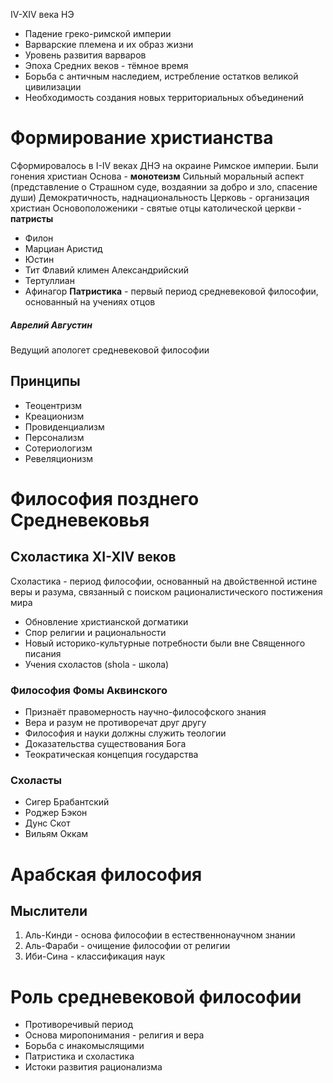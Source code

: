 IV-XIV века НЭ
- Падение греко-римской империи
- Варварские племена и их образ жизни
- Уровень развития варваров
- Эпоха Средних веков - тёмное время
- Борьба с античным наследием, истребление остатков великой цивилизации
- Необходимость создания новых территориальных объединений
# Формирование христианства
Сформировалось в I-IV веках ДНЭ на окраине Римское империи. Были гонения христиан
Основа - **монотеизм**
Сильный моральный аспект (представление о Страшном суде, воздаянии за добро и зло, спасение души)
Демократичность, наднациональность
Церковь - организация христиан
Основоположеники - святые отцы католической церкви - **патристы**
- Филон
- Марциан Аристид
- Юстин
- Тит Флавий климен Александрийский
- Тертуллиан
- Афинагор
**Патристика** - первый период средневековой философии, основанный на учениях отцов
##### Аврелий Августин
Ведущий апологет средневековой философии
## Принципы
- Теоцентризм
- Креационизм
- Провиденциализм
- Персонализм
- Сотериологизм
- Ревеляционизм
# Философия позднего Средневековья
## Схоластика XI-XIV веков
Схоластика - период философии, основанный на двойственной истине веры и разума, связанный с поиском рационалистического постижения мира
- Обновление христианской догматики
- Спор религии и рациональности
- Новый историко-культурные потребности были вне Священного писания
- Учения схоластов (shola - школа)
### Философия Фомы Аквинского
- Признаёт правомерность научно-философского знания
- Вера и разум не противоречат друг другу
- Философия и науки должны служить теологии
- Доказательства существования Бога
- Теократическая концепция государства
### Схоласты
- Сигер Брабантский
- Роджер Бэкон
- Дунс Скот
- Вильям Оккам
# Арабская философия
## Мыслители
1. Аль-Кинди - основа философии в естественнонаучном знании
2. Аль-Фараби - очищение философии от религии
3. Иби-Сина - классификация наук
# Роль средневековой философии
- Противоречивый период
- Основа миропонимания - религия и вера
- Борьба с инакомыслящими
- Патристика и схоластика
- Истоки развития рационализма
